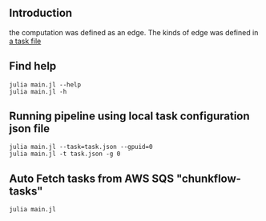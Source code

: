 ## Introduction
the computation was defined as an edge. The kinds of edge was defined in [a task file](https://github.com/seung-lab/ChunkFlow.jl/blob/master/test/test.json)

## Find help
    julia main.jl --help
    julia main.jl -h
## Running pipeline using local task configuration json file

    julia main.jl --task=task.json --gpuid=0
    julia main.jl -t task.json -g 0

## Auto Fetch tasks from AWS SQS "chunkflow-tasks"
    julia main.jl 

